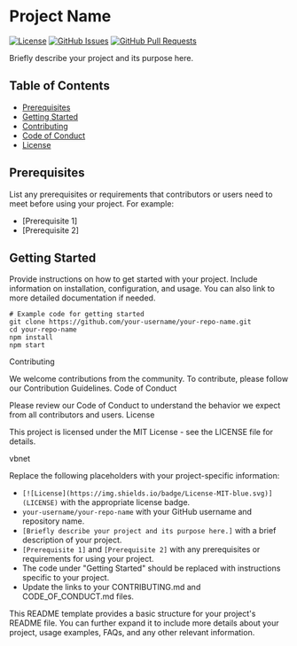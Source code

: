 # Project Name

[![License](https://img.shields.io/badge/License-MIT-blue.svg)](LICENSE)
[![GitHub Issues](https://img.shields.io/github/issues/your-username/your-repo-name.svg)](https://github.com/your-username/your-repo-name/issues)
[![GitHub Pull Requests](https://img.shields.io/github/issues-pr/your-username/your-repo-name.svg)](https://github.com/your-username/your-repo-name/pulls)

Briefly describe your project and its purpose here.

## Table of Contents

- [Prerequisites](#prerequisites)
- [Getting Started](#getting-started)
- [Contributing](#contributing)
- [Code of Conduct](#code-of-conduct)
- [License](#license)

## Prerequisites

List any prerequisites or requirements that contributors or users need to meet before using your project. For example:

- [Prerequisite 1]
- [Prerequisite 2]

## Getting Started

Provide instructions on how to get started with your project. Include information on installation, configuration, and usage. You can also link to more detailed documentation if needed.

```shell
# Example code for getting started
git clone https://github.com/your-username/your-repo-name.git
cd your-repo-name
npm install
npm start
```
Contributing

We welcome contributions from the community. To contribute, please follow our Contribution Guidelines.
Code of Conduct

Please review our Code of Conduct to understand the behavior we expect from all contributors and users.
License

This project is licensed under the MIT License - see the LICENSE file for details.

vbnet


Replace the following placeholders with your project-specific information:

- `[![License](https://img.shields.io/badge/License-MIT-blue.svg)](LICENSE)` with the appropriate license badge.
- `your-username/your-repo-name` with your GitHub username and repository name.
- `[Briefly describe your project and its purpose here.]` with a brief description of your project.
- `[Prerequisite 1]` and `[Prerequisite 2]` with any prerequisites or requirements for using your project.
- The code under "Getting Started" should be replaced with instructions specific to your project.
- Update the links to your CONTRIBUTING.md and CODE_OF_CONDUCT.md files.

This README template provides a basic structure for your project's README file. You can further expand it to include more details about your project, usage examples, FAQs, and any other relevant information.
